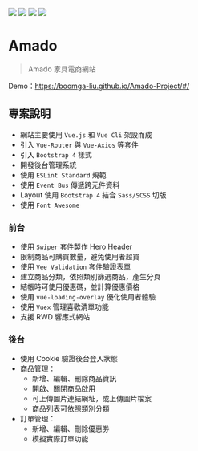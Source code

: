![](https://upload.cc/i1/2021/06/07/HfanD9.png)
![](https://upload.cc/i1/2021/08/15/ZdCQ2L.png)
![](https://upload.cc/i1/2021/08/15/QRELm2.png)
![](https://upload.cc/i1/2021/08/15/ufSq2z.png)

# Amado

> Amado 家具電商網站

Demo：https://boomga-liu.github.io/Amado-Project/#/

## 專案說明

- 網站主要使用 `Vue.js` 和 `Vue Cli` 架設而成
- 引入 `Vue-Router` 與 `Vue-Axios` 等套件
- 引入 `Bootstrap 4` 樣式
- 開發後台管理系統
- 使用 `ESLint Standard` 規範
- 使用 `Event Bus` 傳遞跨元件資料
- Layout 使用 `Bootstrap 4` 結合 `Sass/SCSS` 切版
- 使用 `Font Awesome`

### 前台

- 使用 `Swiper` 套件製作 Hero Header
- 限制商品可購買數量，避免使用者超買
- 使用 `Vee Validation` 套件驗證表單
- 建立商品分類，依照類別篩選商品，產生分頁
- 結帳時可使用優惠碼，並計算優惠價格
- 使用 `vue-loading-overlay` 優化使用者體驗
- 使用 `Vuex` 管理喜歡清單功能
- 支援 RWD 響應式網站

### 後台

- 使用 Cookie 驗證後台登入狀態
- 商品管理：
  - 新增、編輯、刪除商品資訊
  - 開啟、關閉商品啟用
  - 可上傳圖片連結網址，或上傳圖片檔案
  - 商品列表可依照類別分類
- 訂單管理：
  - 新增、編輯、刪除優惠券
  - 模擬實際訂單功能
